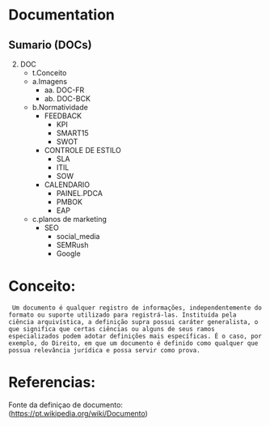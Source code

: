 # Documentation 


## Sumario (DOCs)

2. DOC
    - t.Conceito
    - a.Imagens 
        - aa. DOC-FR
        - ab. DOC-BCK
    - b.Normatividade
        - FEEDBACK
            - KPI
            - SMART15 
            - SWOT  
        - CONTROLE DE ESTILO
            - SLA
            - ITIL
            - SOW 
        - CALENDARIO   
            - PAINEL.PDCA
            - PMBOK
            - EAP   
    - c.planos de marketing
        - SEO
            - social_media
            - SEMRush
            - Google
    
# Conceito:

` Um documento é qualquer registro de informações, independentemente do formato ou suporte utilizado para registrá-las. Instituída pela ciência arquivística, a definição supra possui caráter generalista, o que significa que certas ciências ou alguns de seus ramos especializados podem adotar definições mais específicas. É o caso, por exemplo, do Direito, em que um documento é definido como qualquer que possua relevância jurídica e possa servir como prova.`



# Referencias:
 Fonte da definiçao de documento: (https://pt.wikipedia.org/wiki/Documento)

